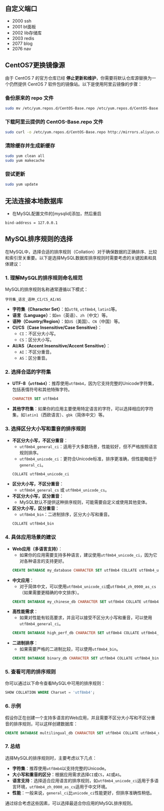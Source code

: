 ## 自定义端口
- 2000 ssh
- 2001 bt面板
- 2002 lib存储库
- 2003 redis
- 2077 blog
- 2076 nav

## CentOS7更换镜像源
由于 CentOS 7 的官方仓库已经 **停止更新和维护**，你需要将默认仓库源替换为一个仍然提供 CentOS 7 软件包的镜像站。以下是使用阿里云镜像的步骤：

### 备份原来的 repo 文件

```bash
sudo mv /etc/yum.repos.d/CentOS-Base.repo /etc/yum.repos.d/CentOS-Base.repo.backup
```

### 下载阿里云提供的 CentOS-Base.repo 文件

```bash
sudo curl -o /etc/yum.repos.d/CentOS-Base.repo http://mirrors.aliyun.com/repo/Centos-7.repo
```

### 清除缓存并生成新缓存

```bash
sudo yum clean all
sudo yum makecache
```

### 尝试更新

```bash
sudo yum update
```


## 无法连接本地数据库

- 在MySQL配置文件的[mysqlid]添加，然后重启
```
bind-address = 127.0.0.1
```



## MySQL排序规则的选择
在MySQL中，选择合适的排序规则（Collation）对于确保数据的正确排序、比较和索引至关重要。以下是选择MySQL数据库排序规则时需要考虑的关键因素和具体建议：

### 1. **理解MySQL的排序规则命名规范**
MySQL的排序规则名称通常遵循以下模式：
```
字符集_语言_语种_CI/CS_AI/AS
```
- **字符集（Character Set）**：如`utf8`, `utf8mb4`, `latin1`等。
- **语言（Language）**：如`en`（英语）、`zh`（中文）等。
- **语种（Country/Region）**：如`US`（美国）、`CN`（中国）等。
- **CI/CS（Case Insensitive/Case Sensitive）**：
  - `CI`：不区分大小写。
  - `CS`：区分大小写。
- **AI/AS（Accent Insensitive/Accent Sensitive）**：
  - `AI`：不区分重音。
  - `AS`：区分重音。

### 2. **选择合适的字符集**
- **UTF-8（`utf8mb4`）**：推荐使用`utf8mb4`，因为它支持完整的Unicode字符集，包括表情符号和其他特殊字符。
  ```sql
  CHARACTER SET utf8mb4
  ```
- **其他字符集**：如果你的应用主要使用特定语言的字符，可以选择相应的字符集，如`latin1`（西欧语言）、`gbk`（简体中文）等。

### 3. **选择区分大小写和重音的排序规则**
- **不区分大小写，不区分重音**：
  - `utf8mb4_general_ci`：适用于大多数场景，性能较好，但不严格按照语言规则排序。
  - `utf8mb4_unicode_ci`：更符合Unicode标准，排序更准确，但性能略低于`general_ci`。
  ```sql
  COLLATE utf8mb4_unicode_ci
  ```
- **区分大小写，不区分重音**：
  - `utf8mb4_general_cs` 或 `utf8mb4_unicode_cs`。
- **不区分大小写，区分重音**：
  - MySQL默认不提供这种排序规则，可能需要自定义或使用其他变体。
- **区分大小写，区分重音**：
  - `utf8mb4_bin`：二进制排序，区分大小写和重音。
  ```sql
  COLLATE utf8mb4_bin
  ```

### 4. **具体应用场景的建议**
- **Web应用（多语言支持）**：
  - 如果你的应用需要支持多种语言，建议使用`utf8mb4_unicode_ci`，因为它对各种语言的支持更好。
  ```sql
  CREATE DATABASE my_database CHARACTER SET utf8mb4 COLLATE utf8mb4_unicode_ci;
  ```
- **中文应用**：
  - 对于简体中文，可以使用`utf8mb4_unicode_ci`或`utf8mb4_zh_0900_as_cs`（如果需要更精确的中文排序）。
  ```sql
  CREATE DATABASE my_chinese_db CHARACTER SET utf8mb4 COLLATE utf8mb4_zh_0900_as_cs;
  ```
- **高性能需求**：
  - 如果对性能有较高要求，并且可以接受不区分大小写和重音，可以使用`utf8mb4_general_ci`。
  ```sql
  CREATE DATABASE high_perf_db CHARACTER SET utf8mb4 COLLATE utf8mb4_general_ci;
  ```
- **二进制排序**：
  - 如果需要严格的二进制比较，可以使用`utf8mb4_bin`。
  ```sql
  CREATE DATABASE binary_db CHARACTER SET utf8mb4 COLLATE utf8mb4_bin;
  ```

### 5. **查看可用的排序规则**
你可以通过以下命令查看MySQL中可用的排序规则：
```sql
SHOW COLLATION WHERE Charset = 'utf8mb4';
```

### 6. **示例**
假设你正在创建一个支持多语言的Web应用，并且需要不区分大小写和不区分重音的排序规则，可以这样创建数据库：
```sql
CREATE DATABASE multilingual_db CHARACTER SET utf8mb4 COLLATE utf8mb4_unicode_ci;
```

### 7. **总结**
选择MySQL的排序规则时，主要考虑以下几点：
- **字符集**：推荐使用`utf8mb4`以支持完整的Unicode。
- **大小写和重音的区分**：根据应用需求选择`CI`或`CS`，`AI`或`AS`。
- **语言支持**：选择适合应用语言的排序规则，如`utf8mb4_unicode_ci`适用于多语言环境，`utf8mb4_zh_0900_as_cs`适用于中文环境。
- **性能**：一般来说，`general_ci`比`unicode_ci`性能更好，但排序准确性稍低。

通过综合考虑这些因素，可以选择最适合你应用的MySQL排序规则。

